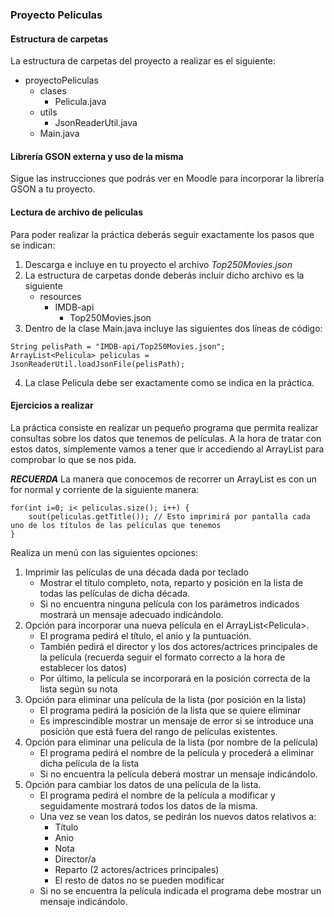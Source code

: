 ### Proyecto Peliculas

#### Estructura de carpetas
La estructura de carpetas del proyecto a realizar es el siguiente:

- proyectoPeliculas
    - clases
        - Pelicula.java
    - utils
        - JsonReaderUtil.java
    - Main.java

#### Librería GSON externa y uso de la misma

Sigue las instrucciones que podrás ver en Moodle para incorporar la librería GSON a tu proyecto.

#### Lectura de archivo de peliculas

Para poder realizar la práctica deberás seguir exactamente los pasos que se indican:
1. Descarga e incluye en tu proyecto el archivo *Top250Movies.json*
2. La estructura de carpetas donde deberás incluir dicho archivo es la siguiente
    - resources
        - IMDB-api
            - Top250Movies.json
3. Dentro de la clase Main.java incluye las siguientes dos líneas de código:
```java:
String pelisPath = "IMDB-api/Top250Movies.json";
ArrayList<Pelicula> peliculas = JsonReaderUtil.loadJsonFile(pelisPath);
```
4. La clase Pelicula debe ser exactamente como se indica en la práctica.

#### Ejercicios a realizar

La práctica consiste en realizar un pequeño programa que permita realizar consultas sobre los datos que tenemos de películas.
A la hora de tratar con estos datos, simplemente vamos a tener que ir accediendo al ArrayList para comprobar lo que se nos pida.

***RECUERDA***
La manera que conocemos de recorrer un ArrayList es con un for normal y corriente de la siguiente manera:
```java:
for(int i=0; i< peliculas.size(); i++) {
    sout(peliculas.getTitle()); // Esto imprimirá por pantalla cada uno de los títulos de las películas que tenemos 
}
```

Realiza un menú con las siguientes opciones:

1. Imprimir las películas de una década dada por teclado
    - Mostrar el título completo, nota, reparto y posición en la lista de todas las películas de dicha década.
    - Si no encuentra ninguna película con los parámetros indicados mostrará un mensaje adecuado indicándolo.
2. Opción para incorporar una nueva película en el ArrayList\<Pelicula>.
    - El programa pedirá el título, el anio y la puntuación.
    - También pedirá el director y los dos actores/actrices principales de la película (recuerda seguir el formato correcto a la hora de establecer los datos)
    - Por último, la película se incorporará en la posición correcta de la lista según su nota
3. Opción para eliminar una película de la lista (por posición en la lista)
    - El programa pedirá la posición de la lista que se quiere eliminar
    - Es imprescindible mostrar un mensaje de error si se introduce una posición que está fuera del rango de películas existentes.
4. Opción para eliminar una película de la lista (por nombre de la película)
    - El programa pedirá el nombre de la película y procederá a eliminar dicha película de la lista
    - Si no encuentra la película deberá mostrar un mensaje indicándolo.
5. Opción para cambiar los datos de una película de la lista.
    - El programa pedirá el nombre de la película a modificar y seguidamente mostrará todos los datos de la misma.
    - Una vez se vean los datos, se pedirán los nuevos datos relativos a:
        - Título
        - Anio
        - Nota
        - Director/a
        - Reparto (2 actores/actrices principales)
        - El resto de datos no se pueden modificar
    - Si no se encuentra la película indicada el programa debe mostrar un mensaje indicándolo.